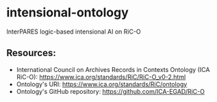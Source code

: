 # intensional-ontology
InterPARES logic-based intensional AI on RiC-O


## Resources:
* International Council on Archives Records in Contexts Ontology (ICA RiC-O): https://www.ica.org/standards/RiC/RiC-O_v0-2.html
* Ontology's URI: https://www.ica.org/standards/RiC/ontology
* Ontology's GitHub repository: https://github.com/ICA-EGAD/RiC-O
